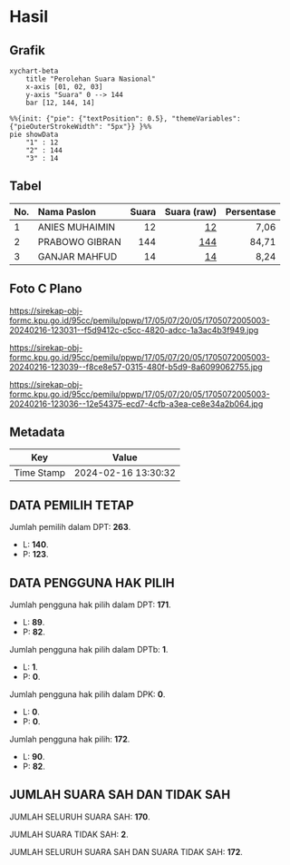 # Hasil

## Grafik

```mermaid
xychart-beta
    title "Perolehan Suara Nasional"
    x-axis [01, 02, 03]
    y-axis "Suara" 0 --> 144
    bar [12, 144, 14]
```

```mermaid
%%{init: {"pie": {"textPosition": 0.5}, "themeVariables": {"pieOuterStrokeWidth": "5px"}} }%%
pie showData
    "1" : 12
    "2" : 144
    "3" : 14
```

## Tabel

| No. | Nama Paslon    | Suara | Suara (raw) | Persentase |
|:--- |:-------------- | -----:| -----------:| ----------:|
| 1   | ANIES MUHAIMIN | 12    | [12][p-1]   | 7,06       |
| 2   | PRABOWO GIBRAN | 144   | [144][p-2]  | 84,71      |
| 3   | GANJAR MAHFUD  | 14    | [14][p-3]   | 8,24       |


[p-1]: https://github.com/gigit-pemilu/pemilu-2024/blob/main/pilpres/hitung-suara/sub/17-bengkulu/sub/05-seluma/sub/07-lubuk-sandi/sub/2005-gunung-agung/sub/003-tps/sub/paslon-1.txt
[p-2]: https://github.com/gigit-pemilu/pemilu-2024/blob/main/pilpres/hitung-suara/sub/17-bengkulu/sub/05-seluma/sub/07-lubuk-sandi/sub/2005-gunung-agung/sub/003-tps/sub/paslon-2.txt
[p-3]: https://github.com/gigit-pemilu/pemilu-2024/blob/main/pilpres/hitung-suara/sub/17-bengkulu/sub/05-seluma/sub/07-lubuk-sandi/sub/2005-gunung-agung/sub/003-tps/sub/paslon-3.txt

## Foto C Plano

https://sirekap-obj-formc.kpu.go.id/95cc/pemilu/ppwp/17/05/07/20/05/1705072005003-20240216-123031--f5d9412c-c5cc-4820-adcc-1a3ac4b3f949.jpg

https://sirekap-obj-formc.kpu.go.id/95cc/pemilu/ppwp/17/05/07/20/05/1705072005003-20240216-123039--f8ce8e57-0315-480f-b5d9-8a6099062755.jpg

https://sirekap-obj-formc.kpu.go.id/95cc/pemilu/ppwp/17/05/07/20/05/1705072005003-20240216-123036--12e54375-ecd7-4cfb-a3ea-ce8e34a2b064.jpg


## Metadata

| Key        | Value               |
| ---------- | ------------------- |
| Time Stamp | 2024-02-16 13:30:32 |


## DATA PEMILIH TETAP

Jumlah pemilih dalam DPT: **263**.
 * L: **140**.
 * P: **123**.

## DATA PENGGUNA HAK PILIH

Jumlah pengguna hak pilih dalam DPT: **171**.
 * L: **89**.
 * P: **82**.

Jumlah pengguna hak pilih dalam DPTb: **1**.
 * L: **1**.
 * P: **0**.

Jumlah pengguna hak pilih dalam DPK: **0**.
 * L: **0**.
 * P: **0**.

Jumlah pengguna hak pilih: **172**.
 * L: **90**.
 * P: **82**.

## JUMLAH SUARA SAH DAN TIDAK SAH

JUMLAH SELURUH SUARA SAH: **170**.

JUMLAH SUARA TIDAK SAH: **2**.

JUMLAH SELURUH SUARA SAH DAN SUARA TIDAK SAH: **172**.


